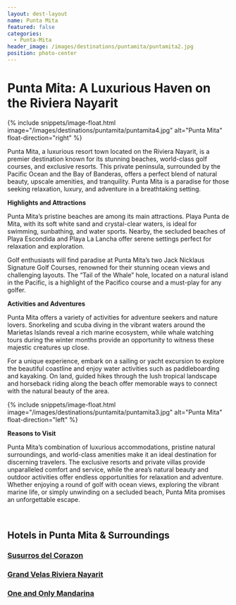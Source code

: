 ```yaml
---
layout: dest-layout
name: Punta Mita
featured: false
categories:
  - Punta-Mita
header_image: /images/destinations/puntamita/puntamita2.jpg
position: photo-center
---
```

# **Punta Mita: A Luxurious Haven on the Riviera Nayarit**

{% include snippets/image-float.html image="/images/destinations/puntamita/puntamita4.jpg" alt="Punta Mita" float-direction="right" %}

Punta Mita, a luxurious resort town located on the Riviera Nayarit, is a premier destination known for its stunning beaches, world-class golf courses, and exclusive resorts. This private peninsula, surrounded by the Pacific Ocean and the Bay of Banderas, offers a perfect blend of natural beauty, upscale amenities, and tranquility. Punta Mita is a paradise for those seeking relaxation, luxury, and adventure in a breathtaking setting.

**Highlights and Attractions**

Punta Mita’s pristine beaches are among its main attractions. Playa Punta de Mita, with its soft white sand and crystal-clear waters, is ideal for swimming, sunbathing, and water sports. Nearby, the secluded beaches of Playa Escondida and Playa La Lancha offer serene settings perfect for relaxation and exploration.

Golf enthusiasts will find paradise at Punta Mita’s two Jack Nicklaus Signature Golf Courses, renowned for their stunning ocean views and challenging layouts. The “Tail of the Whale” hole, located on a natural island in the Pacific, is a highlight of the Pacifico course and a must-play for any golfer.

**Activities and Adventures**

Punta Mita offers a variety of activities for adventure seekers and nature lovers. Snorkeling and scuba diving in the vibrant waters around the Marietas Islands reveal a rich marine ecosystem, while whale watching tours during the winter months provide an opportunity to witness these majestic creatures up close.

For a unique experience, embark on a sailing or yacht excursion to explore the beautiful coastline and enjoy water activities such as paddleboarding and kayaking. On land, guided hikes through the lush tropical landscape and horseback riding along the beach offer memorable ways to connect with the natural beauty of the area.

{% include snippets/image-float.html image="/images/destinations/puntamita/puntamita3.jpg" alt="Punta Mita" float-direction="left" %}

**Reasons to Visit**

Punta Mita’s combination of luxurious accommodations, pristine natural surroundings, and world-class amenities make it an ideal destination for discerning travelers. The exclusive resorts and private villas provide unparalleled comfort and service, while the area’s natural beauty and outdoor activities offer endless opportunities for relaxation and adventure. Whether enjoying a round of golf with ocean views, exploring the vibrant marine life, or simply unwinding on a secluded beach, Punta Mita promises an unforgettable escape.

&nbsp;  
## Hotels in Punta Mita & Surroundings


<section class='grid'>

<div class="col-3_sm-4_xs-6 padded-1">
    <a href="/hotels/susurros">
        <div class="bg-image square" style="background-image:url('/images/hotels/susurros/susurros4.jpg')">  </div>
        <h3 class='center'>Susurros del Corazon</h3>        
    </a>  
</div>
<div class="col-3_sm-4_xs-6 padded-1">
    <a href="/hotels/grandvelasnay">
        <div class="bg-image square" style="background-image:url('/images/hotels/velasnayarit/velasnayarit5.jpg')">  </div>
        <h3 class='center'>Grand Velas Riviera Nayarit</h3>        
    </a>  
</div>

<div class="col-3_sm-4_xs-6 padded-1">
    <a href="/hotels/onemandarina">
        <div class="bg-image square" style="background-image:url('/images/hotels/onemandarina/onemandarina1.webp')">  </div>
        <h3 class='center'>One and Only Mandarina</h3>        
    </a>  
</div>



</section>